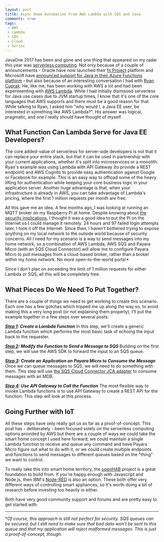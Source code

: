 ```yaml
---
layout: post
title: Async Home Automation From AWS Lambda with SQS and Java
comments: true
tags: 
 - AWS
 - Lambda
 - SQS
 - Cloud
 - Series
---
```


JavaOne 2017 has been and gone and one thing that appeared on my radar this year was [serverless computing](https://martinfowler.com/articles/serverless.html). Not only because of a couple of announcements - Oracle have now launched their [fn Project](http://fnproject.io/) platform and Microsoft have [announced support for Java in their Azure Functions platform](https://techcrunch.com/2017/10/04/microsofts-azure-functions-adds-support-for-java/) - but also because of an interesting conversation I had with [Ryan Cuprak](https://www.slideshare.net/rcuprak). He, like me, has been working with AWS a lot and had been experimenting with [AWS Lambda](http://docs.aws.amazon.com/lambda/latest/dg/welcome.html). While I had initially dismissed serverless for Java use cases due to JVM startup times, I know that it's one of the core languages that AWS supports and there must be a good reason for that. While talking to Ryan, I asked him "why would I, a Java EE user, be interested in something like AWS Lambda?". His answer was logical, pragmatic, and one I really should have thought of myself.

## What Function Can Lambda Serve for Java EE Developers?
The core added-value of serverless for server-side developers is not that it can replace your entire stack, but that it can be used in partnership with your current applications, whether it's split into microservices or a monolith. Ryan's example was using Lambda with API Gateway (to provide a REST endpoint) and AWS Cognito to provide easy authentication against Google or Facebook for example. This is an easy way to offload some of the heavy lifting for authentication while keeping your core business logic in your application server. Another huge advantage is that, when your infrastructure is already in AWS, you can take advantage of Lambda's pricing, where the first 1 million requests per month are free.

All this gave me an idea. A few months ago, I was looking at running an MQTT broker on my Raspberry Pi at home. Despite knowing about [the security implications](https://www.raspberrypi.org/blog/a-security-update-for-raspbian-pixel/), I thought it was a good idea to put the Pi on the Internet so I could manage it remotely. 24 hours and 97 failed login attempts later, I took it off the Internet. Since then, I haven't bothered trying to expose anything on my local network to the outside world because of security concerns. All I need for my scenario is a way to send messages into my home network, so a combination of AWS Lambda, AWS SQS and Payara Micro (with an SQS Cloud Connector) will allow me to configure Payara Micro to pull messages from a cloud-based broker, rather than a broker within my home network. No more open-to-the-world ports!*

Since I don't plan on exceeding the limit of 1 million requests for either Lambda or SQS, all this will be completely free.

## What Pieces Do We Need To Put Together?
There are a couple of things we need to get working to create this scenario. Each one has a few gotchas which tripped me up along the way so, to avoid making this a very long post (or not explaining them properly), I'll put the example together in a few steps over several posts:

***[Step 1](): Create a Lambda Function***
In this step, we'll create a generic Lambda function which performs the most basic task of echoing the input back to the requester.

***[Step 2](): Modify the Function to Send a Message to SQS***
Building on the first step, we will use the AWS SDK to forward the input to an SQS queue.

***[Step 3](): Create an Application on Payara Micro to Consume the Message***
Once we can queue messages to SQS, we will need to do something with them. This step will use [the SQS Cloud Connector JCA adapter](https://github.com/payara/Cloud-Connectors/tree/master/AmazonSQS) to consume messages with an MDB.

***[Step 4](): Use API Gateway to Call the Function***
The most flexible way to invoke Lambda functions is to use API Gateway to create a REST API for the function. This step will look at this process.

## Going Further with IoT
All these steps have only really got us as far as a proof-of-concept. This post has - deliberately - been focused solely on the serverless computing options provided by AWS but there are a couple of ways we could take the smart home concept I used here forward; we could maintain a single Lambda function to receive and queue any command and have Payara Micro figure out what to do with it, or we could create multiple endpoints and functions to send messages to different queues based on the "thing" we want to control.

To really take this into smart home territory, the [openHAB](https://www.openhab.org/) project is a great foundation to build from. If you're happy enough with Javascript and Node.js, then IBM's [Node-RED](https://nodered.org/) is also an option. These both offer very different ways of controlling smart appliances, so it's worth doing a bit of research before investing too heavily in either.

Both have very good community support and forums and are pretty easy to get started with.

----

*_Of course, this approach is still not perfect for security. SQS queues can be secured, but I still need to make sure that bad data won't be sent to this queue and that my application will reject malformed messages. This is just a proof-of-concept, though._
